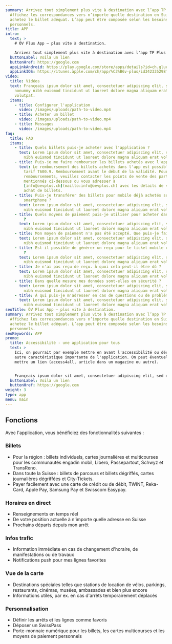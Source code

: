 ```yaml
---
summary: Arrivez tout simplement plus vite à destination avec l’app TP Plus !
  Affichez les correspondances vers n’importe quelle destination en Suisse et
  achetez le billet adéquat. L’app peut être composée selon les besoins
  personnels.
title: APP
intro:
  text: >
    # ÖV Plus App – plus vite à destination.

    Arrivez tout simplement plus vite à destination avec l'app TP Plus ! Affichez les correspondances vers n'importe quelle destination en Suisse et achetez le billet adéquat. L'app peut être composée selon les besoins personnels.
  buttonLabel: Voila un lien
  buttonHref: https://google.com
  appLinkAndroid: https://play.google.com/store/apps/details?id=ch.glue.android.mezi
  appLinkIOS: https://itunes.apple.com/ch/app/%C3%B6v-plus/id342335298?mt=8
video:
  title: Vidéos
  text: Françeais ipsum dolor sit amet, consectetuer adipiscing elit, sed diam
    nonummy nibh euismod tincidunt ut laoreet dolore magna aliquam erat
    volutpat.
  items:
    - title: Configurer l'application
      video: /images/uploads/path-to-video.mp4
    - title: Acheter un billet
      video: /images/uploads/path-to-video.mp4
    - title: Messages
      video: /images/uploads/path-to-video.mp4
faq:
  title: FAQ
  items:
    - title: Quels billets puis-je acheter avec l'application ?
      text: Lorem ipsum dolor sit amet, consectetuer adipiscing elit, sed diam nonummy
        nibh euismod tincidunt ut laoreet dolore magna aliquam erat volutpat.
    - title: Puis-je me faire rembourser les billets achetés avec l'application ?
      text: Le remboursement des billets achetés dans l'app est possible selon le
        tarif T600.9. Remboursement avant le début de la validité. Pour les
        remboursements, veuillez contacter les points de vente des partenaires
        mentionnés ci-dessous ou vous adresser à
        [info@oevplus.ch](mailto:info@oevplus.ch) avec les détails de votre
        achat de billets.
    - title: Puis-je transférer des billets pour mobile déjà achetés sur un autre
        smartphone ?
      text: Lorem ipsum dolor sit amet, consectetuer adipiscing elit, sed diam nonummy
        nibh euismod tincidunt ut laoreet dolore magna aliquam erat volutpat.
    - title: Quels moyens de paiement puis-je utiliser pour acheter dans l'application
        ?
      text: Lorem ipsum dolor sit amet, consectetuer adipiscing elit, sed diam nonummy
        nibh euismod tincidunt ut laoreet dolore magna aliquam erat volutpat.
    - title: Mon moyen de paiement n'a pas été accepté. Que puis-je faire ?
      text: Lorem ipsum dolor sit amet, consectetuer adipiscing elit, sed diam nonummy
        nibh euismod tincidunt ut laoreet dolore magna aliquam erat volutpat.
    - title: Est-il possible de générer un reçu pour le ticket mobile que j'ai acheté
        ?
      text: Lorem ipsum dolor sit amet, consectetuer adipiscing elit, sed diam nonummy
        nibh euismod tincidunt ut laoreet dolore magna aliquam erat volutpat.
    - title: Je n'ai pas reçu de reçu. À quoi cela peut-il être dû ?
      text: Lorem ipsum dolor sit amet, consectetuer adipiscing elit, sed diam nonummy
        nibh euismod tincidunt ut laoreet dolore magna aliquam erat volutpat.
    - title: Dans quelle mesure mes données sont-elles en sécurité ?
      text: Lorem ipsum dolor sit amet, consectetuer adipiscing elit, sed diam nonummy
        nibh euismod tincidunt ut laoreet dolore magna aliquam erat volutpat.
    - title: À qui puis-je m'adresser en cas de questions ou de problèmes ?
      text: Lorem ipsum dolor sit amet, consectetuer adipiscing elit, sed diam nonummy
        nibh euismod tincidunt ut laoreet dolore magna aliquam erat volutpat.
seoTitle: ÖV Plus App – plus vite à destination.
summary: Arrivez tout simplement plus vite à destination avec l’app TP Plus !
  Affichez les correspondances vers n’importe quelle destination en Suisse et
  achetez le billet adéquat. L’app peut être composée selon les besoins
  personnels.
seoKeywords: APP
promo:
  title: Accessibilité - une application pour tous
  text: >
    Ici, on pourrait par exemple mettre en avant l'accessibilité ou décrire une
    autre caractéristique importante de l'application. On peut éventuellement y
    mettre un lien (access4all, article dans un magazine ou autre).


    Françeais ipsum dolor sit amet, consectetuer adipiscing elit, sed diam nonummy nibh euismod tincidunt ut laoreet dolore magna aliquam erat volutpat. Ut wisi enim ad minim veniam, quis nostrud exerci tation ullamcorper suscipit lobortis nisl ut aliquip ex Lorem ipsum dolor sit amet, consectetuer adipiscing elit, sed diam nonummy nibh euismod tincidunt ut laoreet dolore magna aliquam erat volutpat..
  buttonLabel: Voila un lien
  buttonHref: https://google.com
weight: 3
type: app
menu: main
---
```


## Fonctions
Avec l'application, vous bénéficiez des fonctionnalités suivantes :

### Billets
- Pour la région : billets individuels, cartes journalières et multicourses pour les communautés engadin mobil, Libero, Passepartout, Schwyz et TransReno.
- Dans toute la Suisse : billets de parcours et billets dégriffés, cartes journalières dégriffées et City-Tickets.
- Payer facilement avec une carte de crédit ou de débit, TWINT, Reka-Card, Apple Pay, Samsung Pay et Swisscom Easypay.

### Horaires en direct
- Renseignements en temps réel
- De votre position actuelle à n'importe quelle adresse en Suisse
- Prochains départs depuis mon arrêt

### Infos trafic
- Information immédiate en cas de changement d'horaire, de manifestations ou de travaux
- Notifications push pour mes lignes favorites

### Vue de la carte
- Destinations spéciales telles que stations de location de vélos, parkings, restaurants, cinémas, musées, ambassades et bien plus encore
- Informations utiles, par ex. en cas d'arrêts temporairement déplacés

### Personnalisation
- Définir les arrêts et les lignes comme favoris
- Déposer un SwissPass
- Porte-monnaie numérique pour les billets, les cartes multicourses et les moyens de paiement personnels

